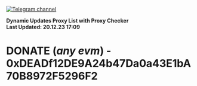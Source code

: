 [![Telegram channel](https://img.shields.io/endpoint?url=https://runkit.io/damiankrawczyk/telegram-badge/branches/master?url=https://t.me/n4z4v0d)](https://t.me/n4z4v0d) 

**Dynamic Updates Proxy List with Proxy Checker**  
**Last Updated: 20.12.23 17:09**

# DONATE (_any evm_) - 0xDEADf12DE9A24b47Da0a43E1bA70B8972F5296F2
